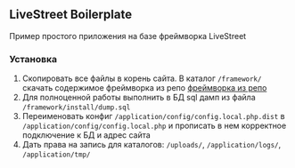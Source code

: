 ## LiveStreet Boilerplate

Пример простого приложения на базе фреймворка LiveStreet

### Установка
1. Скопировать все файлы в корень сайта. В каталог ``/framework/`` скачать содержимое фреймворка из репо [фреймворка из репо](https://github.com/livestreet/livestreet-framework)
2. Для полноценной работы выполнить в БД sql дамп из файла ``/framework/install/dump.sql``
3. Переименовать конфиг ``/application/config/config.local.php.dist`` в ``/application/config/config.local.php`` и прописать в нем корректное подключение к БД и адрес сайта
4. Дать права на запись для каталогов: ``/uploads/``, ``/application/logs/``, ``/application/tmp/``

